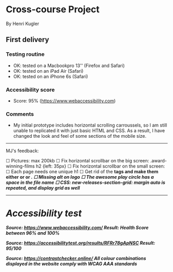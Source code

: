 # Cross-course Project

By Henri Kugler

## First delivery

### Testing routine

- OK: tested on a Macbookpro 13'' (Firefox and Safari)
- OK: tested on an iPad Air (Safari)
- OK: tested on an iPhone 6s (Safari)

### Accessibility score

- Score: 95% (https://www.webaccessibility.com)

### Comments

- My initial prototype includes horizontal scrolling carroussels, so I am still unable to replicated it with just basic HTML and CSS. As a result, I have changed the look and feel of some sections of the mobile size.

---

MJ's feedback:

☐ Pictures: max 200kb
☐ Fix horizontal scrollbar on the big screen: .award-winning-films h2 {left: 35px}
☐ Fix horizontal scrollbar on the small screen:
☐ Each page needs one unique h1
☐ Get rid of the <b> tags and make them either <span> or <strong> or <em>.
☐ Missing alt on logo
☐ The awesome play circle has a space in the file name
☐ CSS: new-releases-section-grid: margin auto is repeated, and display grid as well

---

# Accessibility test

Source: https://www.webaccessibility.com/
Result: Health Score between 96% and 100%

Source: https://accessibilitytest.org/results/RFRr78gApNSC
Result: 95/100

Source: https://contrastchecker.online/
All colour combinations displayed in the website comply with WCAG AAA standards
